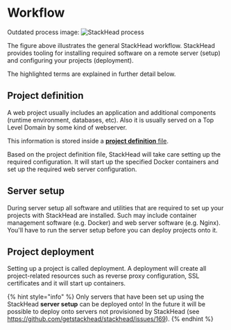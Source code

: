 # Workflow

Outdated process image:
![StackHead process](../.gitbook/assets/stackhead-process.png)

The figure above illustrates the general StackHead workflow.
StackHead provides tooling for installing required software on a remote server \(setup\) and configuring your projects \(deployment\).

The highlighted terms are explained in further detail below.

## Project definition

A web project usually includes an application and additional components \(runtime environment, databases, etc\). Also it is usually served on a Top Level Domain by some kind of webserver.

This information is stored inside a [**project definition** file](project-definition.md).

Based on the project definition file, StackHead will take care setting up the required configuration. It will start up the specified Docker containers and set up the required web server configuration.

## Server setup

During server setup all software and utilities that are required to set up your projects with StackHead are installed.
Such may include container management software \(e.g. Docker\) and web server software \(e.g. Nginx\). You'll have to run the server setup before you can deploy projects onto it.

## Project deployment

Setting up a project is called deployment.
A deployment will create all project-related resources such as reverse proxy configuration, SSL certificates and it will start up containers.

{% hint style="info" %}
Only servers that have been set up using the StackHead **server setup** can be deployed onto!
In the future it will be possible to deploy onto servers not provisioned by StackHead (see https://github.com/getstackhead/stackhead/issues/169).
{% endhint %}
